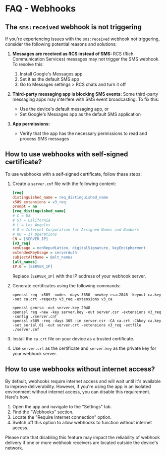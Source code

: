 # FAQ - Webhooks

## The `sms:received` webhook is not triggering

If you're experiencing issues with the `sms:received` webhook not triggering, consider the following potential reasons and solutions:

1. **Messages are received as RCS instead of SMS:**
   RCS (Rich Communication Services) messages may not trigger the SMS webhook. To resolve this:
   1. Install Google's Messages app
   2. Set it as the default SMS app
   3. Go to Messages settings > RCS chats and turn it off

2. **Third-party messaging app is blocking SMS events:**
   Some third-party messaging apps may interfere with SMS event broadcasting. To fix this:
   - Use the device's default messaging app, or
   - Set Google's Messages app as the default SMS application

3. **App permissions:**
   - Verify that the app has the necessary permissions to read and process SMS messages

## How to use webhooks with self-signed certificate?

To use webhooks with a self-signed certificate, follow these steps:

1. Create a `server.cnf` file with the following content:

    ```ini
    [req]
    distinguished_name = req_distinguished_name
    x509_extensions = v3_req
    prompt = no
    [req_distinguished_name]
    # C = US
    # ST = California
    # L = Los Angeles
    # O = Internet Corporation for Assigned Names and Numbers
    # OU = IT Operations
    CN = [SERVER_IP]
    [v3_req]
    keyUsage = nonRepudiation, digitalSignature, keyEncipherment
    extendedKeyUsage = serverAuth
    subjectAltName = @alt_names
    [alt_names]
    IP.0 = [SERVER_IP]
    ```

    Replace `[SERVER_IP]` with the IP address of your webhook server.

2. Generate certificates using the following commands:

    ```shell
    openssl req -x509 -nodes -days 3650 -newkey rsa:2048 -keyout ca.key -out ca.crt -reqexts v3_req -extensions v3_ca

    openssl genrsa -out server.key 2048
    openssl req -new -key server.key -out server.csr -extensions v3_req -config ./server.cnf
    openssl x509 -req -days 365 -in server.csr -CA ca.crt -CAkey ca.key -set_serial 01 -out server.crt -extensions v3_req -extfile ./server.cnf
    ```

3. Install the `ca.crt` file on your device as a trusted certificate.
4. Use `server.crt` as the certificate and `server.key` as the private key for your webhook server.


## How to use webhooks without internet access?

By default, webhooks require internet access and will wait until it's available to improve deliverability. However, if you're using the app in an isolated environment without internet access, you can disable this requirement. Here's how:

1. Open the app and navigate to the "Settings" tab.
2. Find the "Webhooks" section.
3. Locate the "Require Internet connection" option.
4. Switch off this option to allow webhooks to function without internet access.

Please note that disabling this feature may impact the reliability of webhook delivery if one or more webhook receivers are located outside the device's network.
